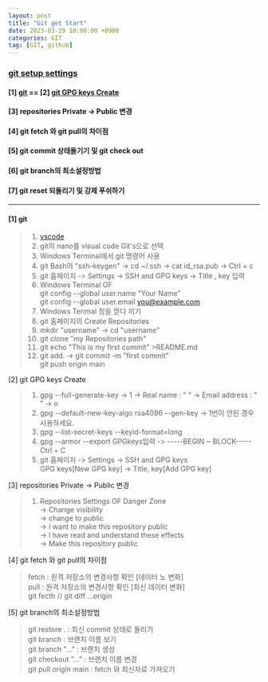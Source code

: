 ```yaml
---
layout: post
title: "Git get Start"
date: 2023-03-29 10:00:00 +0900
categories: GIT
tag: [GIT, github]
---
```

### [git setup settings](https://www.lainyzine.com/ko/article/how-to-set-git-repository-username-and-email/)

#### [1] [git](https://git-scm.com/downloads) ==  [2] [git GPG keys Create](https://docs.github.com/ko/authentication/managing-commit-signature-verification)<br>
#### [3] repositories Private -> Public 변경
#### [4] git fetch 와 git pull의 차이점
#### [5] git commit 상태돌기기 및 git check out
#### [6] git branch의 최소설정방법
#### [7] git reset 되돌리기 및 강제 푸쉬하기
---

#### [1] git
> 1. [vscode](https://code.visualstudio.com/download)<br>
> 2. git의 nano를 visual code Git's으로 선택
> 3. Windows Terminal에서 git 명령어 사용
> 4. git Bash의 "ssh-keygen" -> cd ~/.ssh -> cat id_rsa.pub -> Ctrl + c
> 5. git 홈페이지 -> Settings -> SSH and GPG keys -> Title , key 입력
> 6. Windows Terminal OF <br>
git config --global user.name "Your Name"<br>
git config --global user.email you@example.com <br>
> 7. Windows Terimal 창을 껃다 끼기
> 8. git 홈페이지의 Create Repositories
> 9. mkdir "username" -> cd "username"
> 10. git clone "my Repositories path"
> 11. git echo "This is my first commit" >README.md
> 12. git add. -> git commit -m "first commit" <br> git push origin main 

[2] git GPG keys Create
> 1. gpg --full-generate-key -> 1 -> Real name : " " -> Email address : " " -> o
> 2. gpg --default-new-key-algo rsa4096 --gen-key -> 1번이 안된 경우 사용하세요.
> 3. gpg --list-secret-keys --keyid-format=long
> 4. gpg --armor --export GPGkeys입력 -> -----BEGIN ~ BLOCK----- Ctrl + C
> 5. git 홈페이지 -> Settings -> SSH and GPG keys <br> 
     GPG keys[New GPG key] -> Title, key[Add GPG key]

[3] repositories Private -> Public 변경
> 1. Repositories Settings OF Danger Zone<br> 
> -> Change visibility <br>
> -> change to public <br>
> -> I want to make this repository public <br>
> -> I have read and understand these effects <br>
> -> Make this repository public

 [4] git fetch 와 git pull의 차이점
 > fetch : 원격 저장소의 변경사항 확인 [데이터 노 변화]<br>
 > pull : 원격 저장소의 변경사항 확인 [최신 데이터 변화]<br>
 > git fecth // git diff ...origin


[5] git branch의 최소설정방법
 > git restore . : 최신 commit 상태로 돌리기<br>
 > git branch : 브랜치 이름 보기<br>
 > git branch "..." : 브랜치 생성<br>
 > git checkout "..." : 브랜치 이름 변경 <br>
 > git pull origin main : fetch 와 최신자료 가져오기 <br>